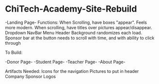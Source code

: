 # ChiTech-Academy-Site-Rebuild

-Landing Page-
Functions:
  When Scrolling, have boxes "appear". Feels more modern.
  When scrolling, have titles over pictures appear/disappear. 
  Dropdown NavBar Menu
  Header Background randomizes each load.
  Sponsor bar at the button needs to scroll with time, and with ability to click through
  
To Build:

-Donor Page-
-Student Page-
-Teacher Page-
-About Page-
  
Artifacts Needed:
 Icons for the navigation
 Pictures to put in header
 Company Sponsor Logos
